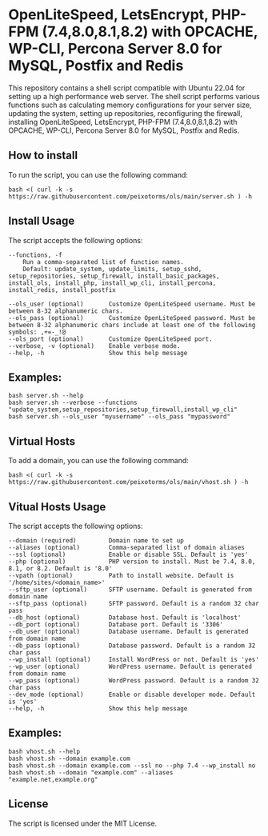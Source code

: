 # OpenLiteSpeed, LetsEncrypt, PHP-FPM (7.4,8.0,8.1,8.2) with OPCACHE, WP-CLI, Percona Server 8.0 for MySQL, Postfix and Redis

This repository contains a shell script compatible with Ubuntu 22.04 for setting up a high performance web server.
The shell script performs various functions such as calculating memory configurations for your server size, updating the system, setting up repositories, reconfiguring the firewall, installing OpenLiteSpeed, LetsEncrypt, PHP-FPM (7.4,8.0,8.1,8.2) with OPCACHE, WP-CLI, Percona Server 8.0 for MySQL, Postfix and Redis.

## How to install

To run the script, you can use the following command:

```bash <( curl -k -s https://raw.githubusercontent.com/peixotorms/ols/main/server.sh ) -h```

## Install Usage

The script accepts the following options:

```
--functions, -f
    Run a comma-separated list of function names. 
    Default: update_system, update_limits, setup_sshd, setup_repositories, setup_firewall, install_basic_packages, install_ols, install_php, install_wp_cli, install_percona, install_redis, install_postfix

--ols_user (optional)       Customize OpenLiteSpeed username. Must be between 8-32 alphanumeric chars.
--ols_pass (optional)       Customize OpenLiteSpeed password. Must be between 8-32 alphanumeric chars include at least one of the following symbols: ,+=-_!@
--ols_port (optional)       Customize OpenLiteSpeed port.
--verbose, -v (optional)    Enable verbose mode.
--help, -h                  Show this help message

```

## Examples:
```
bash server.sh --help
bash server.sh --verbose --functions "update_system,setup_repositories,setup_firewall,install_wp_cli"
bash server.sh --ols_user "myusername" --ols_pass "mypassword"
```


## Virtual Hosts

To add a domain, you can use the following command:

```bash <( curl -k -s https://raw.githubusercontent.com/peixotorms/ols/main/vhost.sh ) -h```

## Vitual Hosts Usage

The script accepts the following options:

```
--domain (required)         Domain name to set up
--aliases (optional)        Comma-separated list of domain aliases
--ssl (optional)            Enable or disable SSL. Default is 'yes'
--php (optional)            PHP version to install. Must be 7.4, 8.0, 8.1, or 8.2. Default is '8.0'
--vpath (optional)          Path to install website. Default is '/home/sites/<domain_name>'
--sftp_user (optional)      SFTP username. Default is generated from domain name
--sftp_pass (optional)      SFTP password. Default is a random 32 char pass
--db_host (optional)        Database host. Default is 'localhost'
--db_port (optional)        Database port. Default is '3306'
--db_user (optional)        Database username. Default is generated from domain name
--db_pass (optional)        Database password. Default is a random 32 char pass
--wp_install (optional)     Install WordPress or not. Default is 'yes'
--wp_user (optional)        WordPress username. Default is generated from domain name
--wp_pass (optional)        WordPress password. Default is a random 32 char pass
--dev_mode (optional)       Enable or disable developer mode. Default is 'yes'
--help, -h                  Show this help message

```

## Examples:
```
bash vhost.sh --help
bash vhost.sh --domain example.com
bash vhost.sh --domain example.com --ssl no --php 7.4 --wp_install no
bash vhost.sh --domain "example.com" --aliases "example.net,example.org"
```

## License

The script is licensed under the MIT License.
